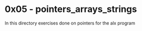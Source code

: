 # **0x05  - pointers_arrays_strings**
In this directory exercises done on pointers for the alx program
